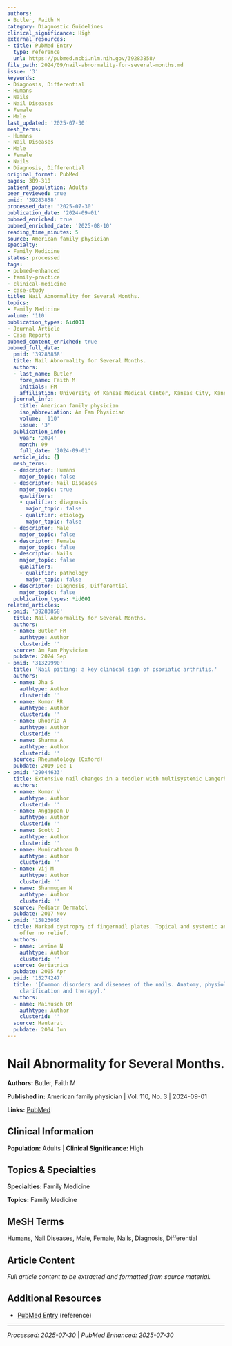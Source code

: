 ```yaml
---
authors:
- Butler, Faith M
category: Diagnostic Guidelines
clinical_significance: High
external_resources:
- title: PubMed Entry
  type: reference
  url: https://pubmed.ncbi.nlm.nih.gov/39283858/
file_path: 2024/09/nail-abnormality-for-several-months.md
issue: '3'
keywords:
- Diagnosis, Differential
- Humans
- Nails
- Nail Diseases
- Female
- Male
last_updated: '2025-07-30'
mesh_terms:
- Humans
- Nail Diseases
- Male
- Female
- Nails
- Diagnosis, Differential
original_format: PubMed
pages: 309-310
patient_population: Adults
peer_reviewed: true
pmid: '39283858'
processed_date: '2025-07-30'
publication_date: '2024-09-01'
pubmed_enriched: true
pubmed_enriched_date: '2025-08-10'
reading_time_minutes: 5
source: American family physician
specialty:
- Family Medicine
status: processed
tags:
- pubmed-enhanced
- family-practice
- clinical-medicine
- case-study
title: Nail Abnormality for Several Months.
topics:
- Family Medicine
volume: '110'
publication_types: &id001
- Journal Article
- Case Reports
pubmed_content_enriched: true
pubmed_full_data:
  pmid: '39283858'
  title: Nail Abnormality for Several Months.
  authors:
  - last_name: Butler
    fore_name: Faith M
    initials: FM
    affiliation: University of Kansas Medical Center, Kansas City, Kansas.
  journal_info:
    title: American family physician
    iso_abbreviation: Am Fam Physician
    volume: '110'
    issue: '3'
  publication_info:
    year: '2024'
    month: 09
    full_date: '2024-09-01'
  article_ids: {}
  mesh_terms:
  - descriptor: Humans
    major_topic: false
  - descriptor: Nail Diseases
    major_topic: true
    qualifiers:
    - qualifier: diagnosis
      major_topic: false
    - qualifier: etiology
      major_topic: false
  - descriptor: Male
    major_topic: false
  - descriptor: Female
    major_topic: false
  - descriptor: Nails
    major_topic: false
    qualifiers:
    - qualifier: pathology
      major_topic: false
  - descriptor: Diagnosis, Differential
    major_topic: false
  publication_types: *id001
related_articles:
- pmid: '39283858'
  title: Nail Abnormality for Several Months.
  authors:
  - name: Butler FM
    authtype: Author
    clusterid: ''
  source: Am Fam Physician
  pubdate: 2024 Sep
- pmid: '31329990'
  title: 'Nail pitting: a key clinical sign of psoriatic arthritis.'
  authors:
  - name: Jha S
    authtype: Author
    clusterid: ''
  - name: Kumar RR
    authtype: Author
    clusterid: ''
  - name: Dhooria A
    authtype: Author
    clusterid: ''
  - name: Sharma A
    authtype: Author
    clusterid: ''
  source: Rheumatology (Oxford)
  pubdate: 2019 Dec 1
- pmid: '29044633'
  title: Extensive nail changes in a toddler with multisystemic Langerhans cell histiocytosis.
  authors:
  - name: Kumar V
    authtype: Author
    clusterid: ''
  - name: Angappan D
    authtype: Author
    clusterid: ''
  - name: Scott J
    authtype: Author
    clusterid: ''
  - name: Munirathnam D
    authtype: Author
    clusterid: ''
  - name: Vij M
    authtype: Author
    clusterid: ''
  - name: Shanmugam N
    authtype: Author
    clusterid: ''
  source: Pediatr Dermatol
  pubdate: 2017 Nov
- pmid: '15823056'
  title: Marked dystrophy of fingernail plates. Topical and systemic antifungal agents
    offer no relief.
  authors:
  - name: Levine N
    authtype: Author
    clusterid: ''
  source: Geriatrics
  pubdate: 2005 Apr
- pmid: '15274247'
  title: '[Common disorders and diseases of the nails. Anatomy, physiology, disorders,
    clarification and therapy].'
  authors:
  - name: Mainusch OM
    authtype: Author
    clusterid: ''
  source: Hautarzt
  pubdate: 2004 Jun
---
```


# Nail Abnormality for Several Months.

**Authors:** Butler, Faith M

**Published in:** American family physician | Vol. 110, No. 3 | 2024-09-01

**Links:** [PubMed](https://pubmed.ncbi.nlm.nih.gov/39283858/)

## Clinical Information

**Population:** Adults | **Clinical Significance:** High

## Topics & Specialties

**Specialties:** Family Medicine

**Topics:** Family Medicine

## MeSH Terms

Humans, Nail Diseases, Male, Female, Nails, Diagnosis, Differential

## Article Content

*Full article content to be extracted and formatted from source material.*

## Additional Resources

- [PubMed Entry](https://pubmed.ncbi.nlm.nih.gov/39283858/) (reference)

---

*Processed: 2025-07-30* | *PubMed Enhanced: 2025-07-30*
